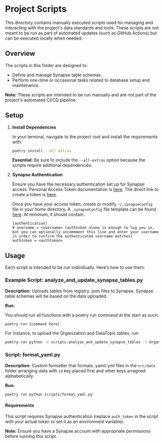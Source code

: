 # Project Scripts

This directory contains manually executed scripts used for managing and interacting with the project's data standards and tools. These scripts are not meant to be run as part of automated updates (such as GitHub Actions) but can be executed locally when needed.

## Overview

The scripts in this folder are designed to:

- Define and manage Synapse table schemas.
- Perform one-time or occasional tasks related to database setup and maintenance.

**Note:** These scripts are intended to be run manually and are not part of the project's automated CI/CD pipeline.

## Setup

1. **Install Dependencies**

   In your terminal, navigate to the project root and install the requirements with:

   ```bash
   poetry install --all-extras
   ```

   **Essential:** Be sure to include the `--all-extras` option because the scripts require addtional dependencies.

2. **Synapse Authentication**

   Ensure you have the necessary authentication set up for Synapse access. Personal Access Token documentation is
   [here](https://help.synapse.org/docs/Managing-Your-Account.2055405596.html#ManagingYourAccount-PersonalAccessTokens).
   The direct link to create a token is [here](https://accounts.synapse.org/authenticated/personalaccesstokens).

   Once you have your access token, create or modify `~/.synapseConfig` file in your home directory.
   A `.synapseConfig` file template can be found [here](https://help.synapse.org/docs/Client-Configuration.1985446156.html).
   At minimum, it should contain:

   ```shell
   [authentication]
   # username = <username> (authtoken alone is enough to log you in, but you can optionally uncommment this line and enter your username in order to confirm the authenticated username matches)
   authtoken = <authtoken>
   ```

## Usage

Each script is intended to be run individually. Here’s how to use them:

### Example Script: analyze_and_update_synapse_tables.py

**Description:** Uploads tables from registry .json files to Synapse. Synapse table
schemas will be based on the data uploaded.

**Run:**

You should run all functions with a poetry run command at the start as such:

```bash
poetry run {command here}
```

For instance, to upload the Organization and DataTopic tables, run
```bash
poetry run python -m scripts.analyze_and_update_synapse_tables -t Organization DataTopic
```

### Script: format_yaml.py

**Description:** Custom formatter that formats .yaml/.yml files in the `src/data` folder arranging data with `id` key placed first and other keys arragned alphabetically.

**Run:**

```bash
poetry run python scripts/format_yaml.py
```

#### Requirements

This script requires Synapse authentication (replace `auth_token` in the script with your actual token or set it as an environment variable).

**Note:** Ensure you have a Synapse account with appropriate permissions before running this script.
